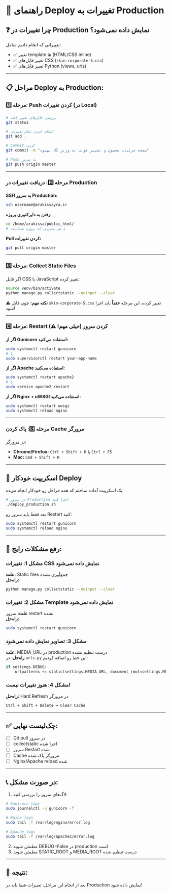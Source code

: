 # 🚀 راهنمای Deploy تغییرات به Production

## ❓ چرا تغییرات در Production نمایش داده نمی‌شود؟

تغییراتی که انجام دادیم شامل:
- ✅ تغییر template ها (HTML/CSS inline)
- ✅ تغییر فایل‌های CSS (`skin-corporate-5.css`)
- ✅ تغییر فایل‌های Python (views, urls)

---

## 📋 مراحل Deploy به Production:

### مرحله 1️⃣: Push کردن تغییرات (در Local)

```bash
# بررسی فایل‌های تغییر یافته
git status

# اضافه کردن تمام تغییرات
git add .

# Commit کردن
git commit -m "بهبود UI صفحه جزئیات محصول و تغییر فونت به وزیر"

# Push به سرور
git push origin master
```

---

### مرحله 2️⃣: دریافت تغییرات در Production

**SSH به سرور Production:**
```bash
ssh username@arakissayra.ir
```

**رفتن به دایرکتوری پروژه:**
```bash
cd /home/arakissa/public_html/
# یا هر مسیری که پروژه شماست
```

**Pull کردن تغییرات:**
```bash
git pull origin master
```

---

### مرحله 3️⃣: Collect Static Files

اگر فایل CSS یا JavaScript تغییر کرده:

```bash
source venv/bin/activate
python manage.py collectstatic --noinput --clear
```

**⚠️ نکته مهم:** چون فایل `skin-corporate-5.css` تغییر کرده، این مرحله **حتماً** باید اجرا شود!

---

### مرحله 4️⃣: Restart کردن سرور (خیلی مهم! ⚠️)

**اگر از Gunicorn استفاده می‌کنید:**
```bash
sudo systemctl restart gunicorn
# یا
sudo supervisorctl restart your-app-name
```

**اگر از Apache استفاده می‌کنید:**
```bash
sudo systemctl restart apache2
# یا
sudo service apache2 restart
```

**اگر از Nginx + uWSGI استفاده می‌کنید:**
```bash
sudo systemctl restart uwsgi
sudo systemctl reload nginx
```

---

### مرحله 5️⃣: پاک کردن Cache مرورگر

در مرورگر:
- **Chrome/Firefox:** `Ctrl + Shift + R` یا `Ctrl + F5`
- **Mac:** `Cmd + Shift + R`

---

## 🎯 اسکریپت خودکار Deploy

یک اسکریپت آماده ساختم که همه مراحل رو خودکار انجام می‌ده:

```bash
# در سرور Production اجرا کنید:
./deploy_production.sh
```

بعد فقط باید سرور رو Restart کنید:
```bash
sudo systemctl restart gunicorn
sudo systemctl reload nginx
```

---

## 🔧 رفع مشکلات رایج:

### مشکل 1: تغییرات CSS نمایش داده نمی‌شود
**علت:** Static files جمع‌آوری نشده  
**راه‌حل:**
```bash
python manage.py collectstatic --noinput --clear
```

### مشکل 2: تغییرات Template نمایش داده نمی‌شود
**علت:** سرور restart نشده  
**راه‌حل:**
```bash
sudo systemctl restart gunicorn
```

### مشکل 3: تصاویر نمایش داده نمی‌شود
**علت:** MEDIA_URL در production درست تنظیم نشده  
**راه‌حل:** در `urls.py` این خط رو اضافه کردیم:
```python
if settings.DEBUG:
    urlpatterns += static(settings.MEDIA_URL, document_root=settings.MEDIA_ROOT)
```

### مشکل 4: هنوز تغییرات نیست!
**راه‌حل:** Hard Refresh در مرورگر
```
Ctrl + Shift + Delete → Clear Cache
```

---

## ✅ چک‌لیست نهایی:

- [ ] Git pull در سرور
- [ ] collectstatic اجرا شده
- [ ] سرور Restart شده
- [ ] Cache مرورگر پاک شده
- [ ] Nginx/Apache reload شده

---

## 📞 در صورت مشکل:

1. لاگ‌های سرور را بررسی کنید:
```bash
# Gunicorn logs
sudo journalctl -u gunicorn -f

# Nginx logs
sudo tail -f /var/log/nginx/error.log

# Apache logs
sudo tail -f /var/log/apache2/error.log
```

2. مطمئن شوید DEBUG=False در production است
3. مطمئن شوید STATIC_ROOT و MEDIA_ROOT درست تنظیم شده

---

## 🎊 نتیجه:

بعد از انجام این مراحل، تغییرات شما باید در Production نمایش داده شود!


